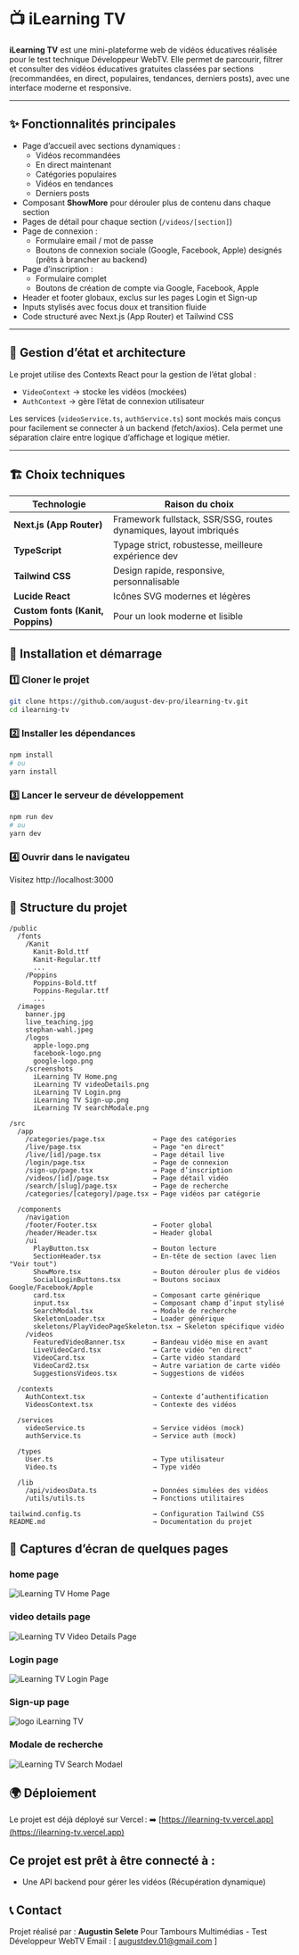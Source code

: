 # 📺 iLearning TV

**iLearning TV** est une mini-plateforme web de vidéos éducatives réalisée pour le test technique Développeur WebTV.
Elle permet de parcourir, filtrer et consulter des vidéos éducatives gratuites classées par sections (recommandées, en direct, populaires, tendances, derniers posts), avec une interface moderne et responsive.

---

## ✨ Fonctionnalités principales

- Page d’accueil avec sections dynamiques :
  - Vidéos recommandées
  - En direct maintenant
  - Catégories populaires
  - Vidéos en tendances
  - Derniers posts
- Composant **ShowMore** pour dérouler plus de contenu dans chaque section
- Pages de détail pour chaque section (`/videos/[section]`)
- Page de connexion :
  - Formulaire email / mot de passe
  - Boutons de connexion sociale (Google, Facebook, Apple) designés (prêts à brancher au backend)
- Page d’inscription :
  - Formulaire complet
  - Boutons de création de compte via Google, Facebook, Apple
- Header et footer globaux, exclus sur les pages Login et Sign-up
- Inputs stylisés avec focus doux et transition fluide
- Code structuré avec Next.js (App Router) et Tailwind CSS

---

## 🧠 Gestion d’état et architecture

Le projet utilise des Contexts React pour la gestion de l’état global :

- `VideoContext` → stocke les vidéos (mockées)
- `AuthContext` → gère l’état de connexion utilisateur

Les services (`videoService.ts`, `authService.ts`) sont mockés mais conçus pour facilement se connecter à un backend (fetch/axios).
Cela permet une séparation claire entre logique d’affichage et logique métier.

---

## 🏗️ Choix techniques

| Technologie                       | Raison du choix                                                   |
| --------------------------------- | ----------------------------------------------------------------- |
| **Next.js (App Router)**          | Framework fullstack, SSR/SSG, routes dynamiques, layout imbriqués |
| **TypeScript**                    | Typage strict, robustesse, meilleure expérience dev               |
| **Tailwind CSS**                  | Design rapide, responsive, personnalisable                        |
| **Lucide React**                  | Icônes SVG modernes et légères                                    |
| **Custom fonts (Kanit, Poppins)** | Pour un look moderne et lisible                                   |

## 🚀 Installation et démarrage

### 1️⃣ Cloner le projet

```bash
git clone https://github.com/august-dev-pro/ilearning-tv.git
cd ilearning-tv
```

### 2️⃣ Installer les dépendances

```bash
npm install
# ou
yarn install
```

### 3️⃣ Lancer le serveur de développement

```bash
npm run dev
# ou
yarn dev
```

### 4️⃣ Ouvrir dans le navigateu

Visitez http://localhost:3000

## 📂 Structure du projet

    /public
      /fonts
        /Kanit
          Kanit-Bold.ttf
          Kanit-Regular.ttf
          ...
        /Poppins
          Poppins-Bold.ttf
          Poppins-Regular.ttf
          ...
      /images
        banner.jpg
        live_teaching.jpg
        stephan-wahl.jpeg
        /logos
          apple-logo.png
          facebook-logo.png
          google-logo.png
        /screenshots
          iLearning TV Home.png
          iLearning TV videoDetails.png
          iLearning TV Login.png
          iLearning TV Sign-up.png
          iLearning TV searchModale.png

    /src
      /app
        /categories/page.tsx            → Page des catégories
        /live/page.tsx                  → Page "en direct"
        /live/[id]/page.tsx             → Page détail live
        /login/page.tsx                 → Page de connexion
        /sign-up/page.tsx               → Page d’inscription
        /videos/[id]/page.tsx           → Page détail vidéo
        /search/[slug]/page.tsx         → Page de recherche
        /categories/[category]/page.tsx → Page vidéos par catégorie

      /components
        /navigation
        /footer/Footer.tsx              → Footer global
        /header/Header.tsx              → Header global
        /ui
          PlayButton.tsx                → Bouton lecture
          SectionHeader.tsx             → En-tête de section (avec lien "Voir tout")
          ShowMore.tsx                  → Bouton dérouler plus de vidéos
          SocialLoginButtons.tsx        → Boutons sociaux Google/Facebook/Apple
          card.tsx                      → Composant carte générique
          input.tsx                     → Composant champ d’input stylisé
          SearchModal.tsx               → Modale de recherche
          SkeletonLoader.tsx            → Loader générique
          skeletons/PlayVideoPageSkeleton.tsx → Skeleton spécifique vidéo
        /videos
          FeaturedVideoBanner.tsx       → Bandeau vidéo mise en avant
          LiveVideoCard.tsx             → Carte vidéo "en direct"
          VideoCard.tsx                 → Carte vidéo standard
          VideoCard2.tsx                → Autre variation de carte vidéo
          SuggestionsVideos.tsx         → Suggestions de vidéos

      /contexts
        AuthContext.tsx                 → Contexte d’authentification
        VideosContext.tsx               → Contexte des vidéos

      /services
        videoService.ts                 → Service vidéos (mock)
        authService.ts                  → Service auth (mock)

      /types
        User.ts                         → Type utilisateur
        Video.ts                        → Type vidéo

      /lib
        /api/videosData.ts              → Données simulées des vidéos
        /utils/utils.ts                 → Fonctions utilitaires

    tailwind.config.ts                  → Configuration Tailwind CSS
    README.md                           → Documentation du projet

## 📸 Captures d’écran de quelques pages

### home page

![iLearning TV Home Page](./public/images/screenshots/iLearning%20TV%20Home.png)

### video details page

![iLearning TV Video Details Page](./public/images/screenshots/iLearning%20TV%20videoDetails.png)

### Login page

![iLearning TV Login Page](./public/images/screenshots/iLearning%20TV%20Login.png)

### Sign-up page

![logo iLearning TV](./public/images/screenshots/iLearning%20TV%20Sign-up.png)

### Modale de recherche

![iLearning TV Search Modael](./public/images/screenshots/iLearning%20TV%20searchModale.png)

## 🌍 Déploiement

Le projet est déjà déployé sur Vercel :
➡️ [https://ilearning-tv.vercel.app](https://ilearning-tv.vercel.app)

## Ce projet est prêt à être connecté à :

- Une API backend pour gérer les vidéos (Récupération dynamique)

## 📞 Contact

Projet réalisé par : **Augustin Selete**
Pour Tambours Multimédias - Test Développeur WebTV
Email : [ augustdev.01@gmail.com ]
